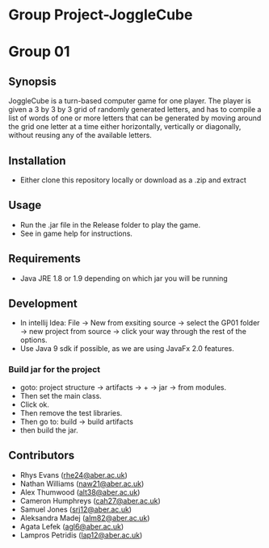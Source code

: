# Group Project-JoggleCube
# Group 01

## Synopsis

JoggleCube is a turn-based computer game for one player. The player is given a 3 by 3 by 3 grid of randomly
generated letters, and has to compile a list of words of one or more letters that can be generated by moving around
the grid one letter at a time either horizontally, vertically or diagonally, without reusing any of the available letters. 

## Installation

* Either clone this repository locally or download as a .zip and extract

## Usage

* Run the .jar file in the Release folder to play the game.
* See in game help for instructions.

## Requirements

* Java JRE 1.8 or 1.9 depending on which jar you will be running

## Development


* In intellij Idea: File -> New from exsiting source -> select the GP01 folder -> new project from source -> click your way through the rest of the options.
* Use Java 9 sdk if possible, as we are using JavaFx 2.0 features.

### Build jar for the project

*  goto: project structure -> artifacts ->  + -> jar -> from modules. 
*  Then set the main class. 
*  Click ok.
*  Then remove the test libraries. 
*  Then go to: build -> build artifacts
*  then build the jar. 


## Contributors

* Rhys Evans (rhe24@aber.ac.uk)
* Nathan Williams (naw21@aber.ac.uk)
* Alex Thumwood (alt38@aber.ac.uk)
* Cameron Humphreys (cah27@aber.ac.uk)
* Samuel Jones (srj12@aber.ac.uk)
* Aleksandra Madej (alm82@aber.ac.uk)
* Agata Lefek (agl6@aber.ac.uk)
* Lampros Petridis (lap12@aber.ac.uk)
